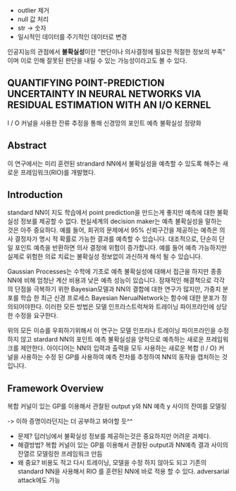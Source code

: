 * outlier 제거
* null 값 처리
* str -> 숫자
* 일시적인 데이터를 주기적인 데이터로 변경


 인공지능의 관점에서 **불확실성**이란 “판단이나 의사결정에 필요한 적절한 정보의 부족” 이며 이로 인해 잘못된 판단을 내릴 수 있는 가능성이라고도 볼 수 있다.

## QUANTIFYING POINT-PREDICTION UNCERTAINTY IN NEURAL NETWORKS VIA RESIDUAL ESTIMATION WITH AN I/O KERNEL
I / O 커널을 사용한 잔류 추정을 통해 신경망의 포인트 예측 불확실성 정량화

## Abstract
이 연구에서는 미리 훈련된 strandard NN에서 불확실성을 예측할 수 있도록 해주는 새로운 프레임워크(RIO)를 개발했다.

## Introduction
standard NN이 지도 학습에서 point prediction을 만드는게 좋지만 예측에 대한 불확실성 정보를 제공할 수 없다. 현실세계의 decision maker는 예측 불확실성을 말하는 것은 아주 중요하다. 예를 들어, 회귀의 문제에서 95% 신뢰구간을 제공하는 예측은 의사 결정자가 명시 적 확률로 가능한 결과를 예측할 수 있습니다. 대조적으로, 단순히 단일 포인트 예측을 반환하면 의사 결정에 위험이 증가합니다. 예를 들어 예측 가능하지만 실제로 위험한 의료 치료는 불확실성 정보없이 과신하게 해석 될 수 있습니다.

Gaussian Processes는 수학에 기초로 예측 불확실성에 대해서 접근을 하지만 종종 NN에 비해 엄청난 계산 비용과 낮은 예측 성능이 있습니다. 
잠재적인 해결책으로 각각의 단점을 극복하기 위한 Bayesian모델과 NN의 결합에 대한 연구가 많지만, 가중치 분포를 학습 한 최근 신경 프로세스 Bayesian NerualNetwork는 함수에 대한 분포가 정의되어야한다. 이러한 모든 방법은 모델 인프라스트럭쳐와 트레이닝 파이프라인에 상당한 수정을 요구한다.

위의 모든 이슈를 우회하기위해서 이 연구는 모델 인프라나 트레이닝 파이프라인을 수정하지 않고 stardard NN의 포인트 예측 불확실성을 양적으로 예측하는 새로운 프레임워크를 제안한다.
아이디어는 NN의 입력과 출력을 모두 사용하는 새로운 복합 (I / O) 커널을 사용하는 수정 된 GP를 사용하여 예측 잔차를 추정하여 NN의 동작을 캡처하는 것입니다.

## Framework Overview
복합 커널이 있는 GP를 이용해서 관찰된 output y와 NN 예측 y 사이의 잔여를 모델링 

-> 이하 증명이라던지는 더 공부하고 봐야할 듯^^

- 문제?
    딥러닝에서 불확실성 정보를 제공하는것은 중요하지만 어려운 과제다. 
- 해결방법?
    복합 커널이 있는 GP를 이용해서 관찰된 output과 NN예측 결과 사이의 잔열르 모델링한 프레임워크 만듬
- 왜 중요?
    비용도 적고 다시 트레이닝, 모델을 수정 하지 않아도 되고 기존의 standard NN을 사용해서 RIO 를 훈련된 NN에 바로 적용 할 수 있다. adversarial attack에도 가능

